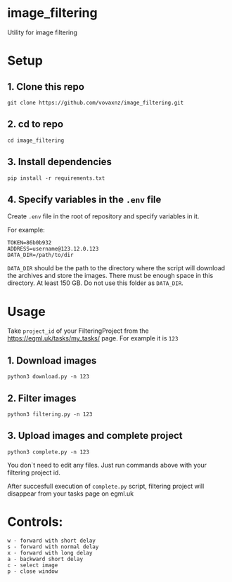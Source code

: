 # image_filtering

Utility for image filtering

# Setup

## 1. Clone this repo

```
git clone https://github.com/vovaxnz/image_filtering.git
```

## 2. cd to repo
```
cd image_filtering
```

## 3. Install dependencies

```
pip install -r requirements.txt
```

## 4. Specify variables in the `.env` file

Create `.env` file in the root of repository and specify variables in it.

For example:
```
TOKEN=86b0b932
ADDRESS=username@123.12.0.123
DATA_DIR=/path/to/dir
```

`DATA_DIR` should be the path to the directory where the script will download the archives and store the images. There must be enough space in this directory. At least 150 GB. Do not use this folder as `DATA_DIR`.


# Usage

Take `project_id` of your FilteringProject from the https://egml.uk/tasks/my_tasks/ page. For example it is `123`

## 1. Download images

```
python3 download.py -n 123
```

## 2. Filter images

```
python3 filtering.py -n 123
```

## 3. Upload images and complete project

```
python3 complete.py -n 123
```

You don`t need to edit any files. Just run commands above with your filtering project id.

After succesfull execution of `complete.py` script, filtering project will disappear from your tasks page on egml.uk

# Controls:

```
w - forward with short delay
s - forward with normal delay
x - forward with long delay
a - backward short delay
c - select image
p - close window
```